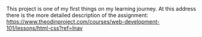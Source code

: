 This project is one of my first things on my learning journey. At this address there is the more detailed description of the assignment: <https://www.theodinproject.com/courses/web-development-101/lessons/html-css?ref=lnav>
